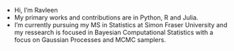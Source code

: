 - Hi, I’m Ravleen 
- My primary works and contributions are in Python, R and Julia.
- I’m currently pursuing my MS in Statistics at Simon Fraser University and my ressearch is focused in Bayesian Computational Statistics with a focus on Gaussian Processes and MCMC samplers.

<!---
ravleenbajaj/ravleenbajaj is a ✨ special ✨ repository because its `README.md` (this file) appears on your GitHub profile.
You can click the Preview link to take a look at your changes.
--->
